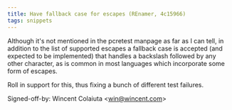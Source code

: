 ```yaml
---
title: Have fallback case for escapes (REnamer, 4c15966)
tags: snippets
---
```


Although it's not mentioned in the pcretest manpage as far as I can tell, in addition to the list of supported escapes a fallback case is accepted (and expected to be implemented) that handles a backslash followed by any other character, as is common in most languages which incorporate some form of escapes.

Roll in support for this, thus fixing a bunch of different test failures.

Signed-off-by: Wincent Colaiuta &lt;win@wincent.com&gt;
